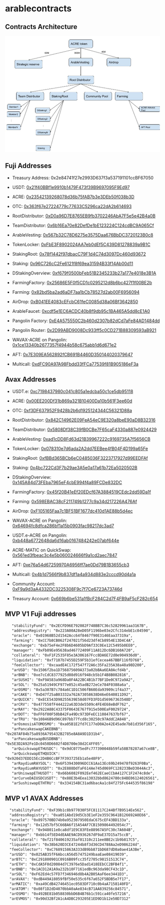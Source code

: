 # arablecontracts

## Contracts Architecture

![Architecture](imgs/structure.jpg)

## Fuji Addresses

- Treasury Address: 0x2e84741f27e2993D637f3a537191101ccBF67050

- USDT: [0x21f40BBf1e9910b1479F473f39B9697095F9Ed97](https://testnet.snowtrace.io/address/0x21f40BBf1e9910b1479F473f39B9697095F9Ed97)
- ACRE: [0x23542139268078d36b75fAB7b3e3DEb50f038b3D](https://testnet.snowtrace.io/address/0x23542139268078d36b75fAB7b3e3DEb50f038b3D)
- OTC: [0x363f67e27224779c77633C5296ca22dA2b614693](https://testnet.snowtrace.io/address/0x363f67e27224779c77633C5296ca22dA2b614693)
- RootDistributor: [0xD0a96D7E8765EB9fb3702246AbA7F5e5e42B4a0B](https://testnet.snowtrace.io/address/0xD0a96D7E8765EB9fb3702246AbA7F5e5e42B4a0B)
- TeamDistributor: [0x6b16Ea70e82DefDe1bE123224C124cdBC9A065Cf](https://testnet.snowtrace.io/address/0x6b16Ea70e82DefDe1bE123224C124cdBC9A065Cf)
- ArableVesting: [0x567b32C78D6275e3575Daa676BbDC3720123B0c8](https://testnet.snowtrace.io/address/0x567b32C78D6275e3575Daa676BbDC3720123B0c8)
- TokenLocker: [0xFbE3F8902024AA7eb0dEf5C439D81278839a9B1C](https://testnet.snowtrace.io/address/0xFbE3F8902024AA7eb0dEf5C439D81278839a9B1C)
- StakingRoot: [0x78f1442f97dbacC79F1d4C74d3097Dc460d93672](https://testnet.snowtrace.io/address/0x78f1442f97dbacC79F1d4C74d3097Dc460d93672)
- Staking: [0x96C726cC2Fe6121f8f69ea31594B33f14Ab00d11](https://testnet.snowtrace.io/address/0x96C726cC2Fe6121f8f69ea31594B33f14Ab00d11)
- DStakingOverview: [0xf679f0500bFeb51B2345233b27a177e4018e3B1A](https://testnet.snowtrace.io/address/0xf679f0500bFeb51B2345233b27a177e4018e3B1A)
- FarmingFactory: [0x25686E5F0f5CD1c0295212d8b6bc427f1f00BE2b](https://testnet.snowtrace.io/address/0x25686E5F0f5CD1c0295212d8b6bc427f1f00BE2b)
- Farming: [0x82bd5ba2ad6aDF7aa1bCb78527d2ab00F6956094](https://testnet.snowtrace.io/address/0x82bd5ba2ad6aDF7aa1bCb78527d2ab00F6956094)
- AirDrop: [0xB041EE4083cEFcbC61feC0085d38a06Bf3642850](https://testnet.snowtrace.io/address/0xB041EE4083cEFcbC61feC0085d38a06Bf3642850)
- ArableFaucet: [0xcdf5e1EC6ACDC40b8f9db95c1BA465A5dd8cE1A0](https://testnet.snowtrace.io/address/0xcdf5e1EC6ACDC40b8f9db95c1BA465A5dd8cE1A0)
- Pangolin Factory: [0xE4A575550C2b460d2307b82dCd7aFe84AD1484dd](https://testnet.snowtrace.io/address/0xE4A575550C2b460d2307b82dCd7aFe84AD1484dd)
- Pangolin Router: [0x2D99ABD9008Dc933ff5c0CD271B88309593aB921](https://testnet.snowtrace.io/address/0x2D99ABD9008Dc933ff5c0CD271B88309593aB921)
- WAVAX-ACRE on Pangolin: [0x1ce13340b2677357f4944b58c675abb1d6d671e2](https://testnet.snowtrace.io/address/0x1ce13340b2677357f4944b58c675abb1d6d671e2)
- AFT: [0x7E309EA562892fCB691B4460D350144020379647](https://testnet.snowtrace.io/address/0x7E309EA562892fCB691B4460D350144020379647)
- Multicall: [0xdFC90A97A98Fbdd33fFCa77539f81B905186eF3a](https://testnet.snowtrace.io/address/0xdFC90A97A98Fbdd33fFCa77539f81B905186eF3a)

## Avax Addresses

- USDT.e: [0xc7198437980c041c805a1edcba50c1ce5db95118](https://snowtrace.io/address/0xc7198437980c041c805a1edcba50c1ce5db95118)
- ACRE: [0x00EE200Df31b869a321B10400Da10b561F3ee60d](https://snowtrace.io/address/0x00EE200Df31b869a321B10400Da10b561F3ee60d)
- OTC: [0xf3DF637952F9428b2b6d1925124344C56321D88a](https://snowtrace.io/address/0xf3DF637952F9428b2b6d1925124344C56321D88a)
- RootDistributor: [0x842C14962E09FeA54eC9E320a8beE90aD8B32316](https://snowtrace.io/address/0x842C14962E09FeA54eC9E320a8beE90aD8B32316)
- TeamDistributor: [0x5808Df38C39fB0CBe7F65caF4330a887e0924429](https://snowtrace.io/address/0x5808Df38C39fB0CBe7F65caF4330a887e0924429)
- ArableVesting: [0xad1cDD8Fd63d21B39967222c9169735A7f5656CB](https://snowtrace.io/address/0xad1cDD8Fd63d21B39967222c9169735A7f5656CB)
- TokenLocker: [0x078310e7d6ada2A2dd7EEBee4fB04F4D199a65Fe](https://snowtrace.io/address/0x078310e7d6ada2A2dd7EEBee4fB04F4D199a65Fe)
- StakingRoot: [0xfBBd365BCb6eC0485036F3223717927d99EEDFAf](https://snowtrace.io/address/0xfBBd365BCb6eC0485036F3223717927d99EEDFAf)
- Staking: [0x4bc722Cd3F7b29ae3A5e0a17a61b72Ea5020502B](https://snowtrace.io/address/0x4bc722Cd3F7b29ae3A5e0a17a61b72Ea5020502B)
- DStakingOverview: [0x145A84d73FEba7965eF4cbE994f4a89FCDe832DC](https://snowtrace.io/address/0x145A84d73FEba7965eF4cbE994f4a89FCDe832DC)
- FarmingFactory: [0x45f20B41eEf20EDcf67A3884519CEdc2dd59Da1f](https://snowtrace.io/address/0x45f20B41eEf20EDcf67A3884519CEdc2dd59Da1f)
- Farming: [0x598EBAC38cF211749b1277c9a34d217226A476Af](https://snowtrace.io/address/0x598EBAC38cF211749b1277c9a34d217226A476Af)
- AirDrop: [0xF105165Faa7c1BF51BF1677dc410d1AE88b5d4ec](https://snowtrace.io/address/0xF105165Faa7c1BF51BF1677dc410d1AE88b5d4ec)
- WAVAX-ACRE on Pangolin: [0x64694fc8dfca286bf1a15b0903fac98217dc3ad7](https://snowtrace.io/address/0x64694fc8dfca286bf1a15b0903fac98217dc3ad7)
- USDT.e-ACRE on Pangolin: [0xb448a6772648da6d16ab0167484242e07abf644e](https://snowtrace.io/address/0xb448a6772648da6d16ab0167484242e07abf644e)
- ACRE-MATIC on QuickSwap: [0x561ed3fbeac3c4e5b060024666f9a1cd2aec7847](https://polygonscan.com/address/0x561ed3fbeac3c4e5b060024666f9a1cd2aec7847)
- AFT: [0xe76a54d67259970A6956ff7ae0Dd79B1B3655cb3](https://snowtrace.io/address/0xe76a54d67259970A6956ff7ae0Dd79B1B3655cb3)
- Multicall: [0x4b1d7566f9b837df1a4a934d883e2cccd90d4a1a](https://snowtrace.io/address/0x4b1d7566f9b837df1a4a934d883e2cccd90d4a1a)

- Community Account: [0xF9a9d3aA4332DC3225308F9c7f7Ce6723A73746d](https://snowtrace.io/address/0xF9a9d3aA4332DC3225308F9c7f7Ce6723A73746d)
- Treasury Account: [0x669b6be531a1fBcF284C2d7F4FB9aF5cF282c654](https://snowtrace.io/address/0x669b6be531a1fBcF284C2d7F4FB9aF5cF282c654)

## MVP V1 Fuji addresses

```
   "stabilityFund": "0x2ECFD96E792082F748BB7C36c52829961aa3167B",
   "addressRegistry": "0x223A00A28eD05F1196be03e2Cfc314ebE1c04590",
   "oracle": "0x01968B52d1542Acc64f8467f90E3146Eaa37319a",
   "farming": "0xCC7b8CB062f247021f56d23df4Cb8954E13D4C4A",
   "exchange": "0xb75eF4e2F8b6D4605bD9Af33C0Ee12C5495b0EE0",
   "manager": "0xFb09Ee95638ad46772409F11A812Dc6DB160A720",
   "collateral": "0xF1F2535F85e3A306167Fcc8DA6E72d0e904936d0",
   "liquidation": "0xf7107b7455D259F5b31efCecea467BBF116fD768",
   "feeCollector": "0xcaadE4C172f547f72A6c35Fa235A38a48a98D200",
   "arUSD": "0x1506f2ba1D756875609A373a02bBAa6EA0Acfd4b",
   "arBNB": "0xe7cCdC8377925d08d916f948cb5b1F4B8B082816",
   "arSUSHI": "0xF9A583a968Da0F4A22BC4B1b77BF1De0C972a9A2",
   "arSOL": "0x25a51949CF977e052c45adB272eCe784F0388a6a",
   "arOSMO": "0x5a307B7c784a6C1D1C506fB60Eda93909c1f4a37",
   "arCAKE": "0xD47f25aB03332a762A73058638D46eE640811D92",
   "arQUICK": "0xECE543D98255639E58d07FD3FD1d56967363548D",
   "arCRV": "0x477558fF444222a63D3de5509c4FE4E68eBdF762",
   "arRAY": "0x2922A88C43375F0643E767f915e500EaF0029724",
   "arDOT": "0xFF6f00F50bB42Fa49Dc973DFeEC110847637bf67",
   "arTRU": "0x10846B9d96C897bb77fcd8c30250c97AddC2A848",
   "arOsmosisATOMOSMO": "0xa05B1E2fd7C177eD0A2e42E45ade7b81d356f165",
   "arPancakeswapCAKEBNB": "0x207AF84b75a8936A795432B2785e8A8A9D1D31b4",
   "arPancakeswapBUSDBNB": "0x5E3D2A92Fe1Dc0450D6602f4D8700e38d2C4FF05",
   "arQuickswapETHUSDC": "0x9dC0775edFc777390048b59fa58B78287a67ce8B",
   "arQuickswapETHQUICK": "0x920d37EDD15Ec2D4B6CcBF7F393725Eb1a5e48F9",
   "arRaydiumRAYSOL": "0x6F539430096DCC61Aa13Ec69b249478f9263F0Ba",
   "arRaydiumRAYUSDT": "0x2E888DdfaF614Ae745d069FC128233BeD3044Ac3",
   "arUniswapETHUSDT": "0x66b6082F092Eef462ECaeCCbA4127C1F2474c8de",
   "arCurveDAIUSDCUSDT": "0x88E3b4Eea13032bbd8624780c84BE06124026561",
   "arSushiswapETHTRU": "0x334154BC31ad6bacAa1c84f275Fc644535f86198"
```

## MVP v1 AVAX Addresses

```
  "stabilityFund": "0xF39b1c8b977030F5FC81117C244Bf7B9514Ee562",
  "addressRegistry": "0xa051Abd19d5Cb3E1eF2e355C9641B126692A0E66",
  "oracle": "0x897570BD74b0a952307950EdaC675cEF43BD133a",
  "farming": "0x12d57bf5C66BA6f15A54AF7CB1509864492054c7",
  "exchange": "0x948011e8ca8df1E9C83FEe88967A5FC30c7A604B",
  "manager": "0xbb14f5ED4dEAAE9ACD936267dF9aE37D15a75ccB",
  "collateral": "0xf21f840619235af01310c211ee8BE2c1b9b817C5",
  "liquidation": "0x38b620D3CE47244b8f3d36CD4788Aa2eD986224d",
  "feeCollector": "0xC768915863A333dB9bb871bD687dD0a0ae41A3Be",
  "arUSD": "0x025AB35fF6AbccA56d57475249baaEae08419039",
  "arBTC": "0xC291800901C0916B09fcc35f2705c98151513C74",
  "arETH": "0xCdA5F0d20084d7C3976e5Dad1418EEbCC2BFB4f1",
  "arBNB": "0x1ACD12A1A9a232b10F7161edBc963da98CF43c1D",
  "arSOL": "0xF62Ed4c57FD7f346946d8b4A2B05AaF6ee3441D3",
  "arAVAX": "0xdB449A18059fBf50e535c6f67a652F5BDB5e7f17",
  "arMATIC": "0xa49CdB42746451ec0583DF710c0b4aA7158140FD",
  "arATOM": "0x08f1D2dD4070bbA0aAe834cB71AA839256c84571",
  "arOSMO": "0x492BE81b058830bbD6B4B76b1c591ca40fe57216",
  "arEVMOS": "0x90d32Bf2A1cA4DBC293205E1ED9D1b12e50D7312"
```
